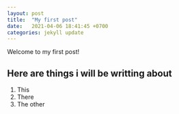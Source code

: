 ```yaml
---
layout: post
title:  "My first post"
date:   2021-04-06 18:41:45 +0700
categories: jekyll update
---
```


Welcome to my first post!

## Here are things i will be writting about 
1. This 
2. There
3. The other
